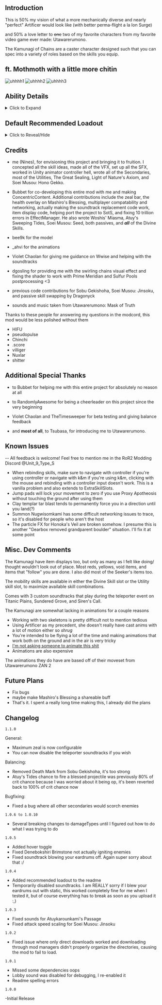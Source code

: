 ## Introduction
This is 50% my vision of what a more mechanically diverse and nearly "perfect" Artificer would look like (with better perma-flight a la Ion Surge)

and 50% a love letter to ~~one~~ two of my favorite characters from my favorite video game ever made: Utawarerumono.

The Kamunagi of Chains are a caster character designed such that you can spec into a variety of roles based on the skills you equip. 

## ft. Mothmoth with a little more chitin
![uhhhh1](https://github.com/user-attachments/assets/271c0769-a60c-45d3-a7e6-9a427265ee65)
![uhhhh2](https://github.com/user-attachments/assets/fcd86913-19af-401e-a31c-857314cdde1c)
![uhhhh3](https://github.com/user-attachments/assets/b2964723-f53e-4e33-bf28-8be9cb47e79c)

## Ability Details
<details>
<summary> Click to Expand </summary>

Additional information may be added here in the future as necessary. Check back for updates

## Passives
![passive0](https://github.com/user-attachments/assets/3db50524-1890-4d21-8f78-e013c433fbd5)
- Non-primary skills give 10 Zeal. Winds of Izuruha gives 5 Zeal and starts with two charges.

![passive1](https://github.com/user-attachments/assets/cfa4ad0f-359b-4c1e-aaf4-8ba01c74e94b)
- The chains appear and disappear when the dash is off/on cooldown.
- You receieve 80% reduced damage while channeling

## Soei Musou Arts (Primaries)
<details>
<summary> Click to Reveal/Hide </summary>

## ![seed](https://github.com/user-attachments/assets/a40c41a2-5945-4d5f-8972-d3278aa8543a)
- Time to sow each seed is influenced by attack speed.

## ![orb](https://github.com/user-attachments/assets/079ae4f5-21ea-4299-8c98-7eaa7b0db1c5)
- Cooldown for each orb is influenced by attack speed.

## ![shadowflame](https://github.com/user-attachments/assets/7ef76ca6-ab31-466b-a209-bc3ce8457e76)
- Requires you to lead your shots, but great at dealing with tanky enemies.
- This ability is not influenced by attack speed.

## ![jinsoku](https://github.com/user-attachments/assets/04ed9011-04c2-416f-bd0a-ba12bb01ee32)
- Bolt firing speed and sphere charge time are both influenced by attack speed.
</details>

## Secondaries
<details>
<summary> Click to Reveal/Hide </summary>

## ![earth](https://github.com/user-attachments/assets/2cd6d29d-b304-4cb6-beb9-2b5bbfdb5338)

## ![fire](https://github.com/user-attachments/assets/8814be69-d192-4c5b-b8fb-3e6b0781fc27)

## ![frost](https://github.com/user-attachments/assets/7d16ad41-5151-44fb-9aa2-e75fed4d4f59)

## ![winds](https://github.com/user-attachments/assets/02b1acbf-0a74-4f35-aa32-d0a2bbed2838)

## ![star](https://github.com/user-attachments/assets/98bff5c7-cb16-4d7c-8625-53366ee57bf2)

</details>

## Utilities
<details>
<summary> Click to Reveal/Hide </summary>

## ![lightning](https://github.com/user-attachments/assets/fcd65f1e-b7a3-4fbc-b4ea-5cea9619307b)
- Needs to be fully channeled to fire
- Refunds if not fully channeled
## ![woshis](https://github.com/user-attachments/assets/823cb23c-2434-422f-b7c3-71bbb630f890)
- Miasma lasts 8 seconds
- Souls last 15 seconds
## ![water](https://github.com/user-attachments/assets/3145dd35-0812-462f-a2e6-0e9f590a30f5)
## ![windstrikes](https://github.com/user-attachments/assets/ee195883-b0b7-4055-8846-16f2f19f4b06)
- Goes on a reduced cooldown if you hit nothing
- Goes on full cooldown if you hit an enemy
## ![flashbang](https://github.com/user-attachments/assets/ea708ea6-0c8a-4ef7-bf6e-98d4f9e7f8b0)
- Uses the nodemap to teleport you, so if it can't find any nodes (i.e no places where enemies would spawn) it will fallback on just making you invulnerable briefly and not teleporting you.
- Picks a random ground position when used on the ground
- Picks a random air position when used in the air
## ![veil](https://github.com/user-attachments/assets/bcb96350-25d0-4094-9b40-2d5c5e33c7a6)

</details>

## Final Strikes
<details>
<summary> Click to Reveal/Hide </summary>

## ![sealing](https://github.com/user-attachments/assets/99faae5e-5d87-4e64-9d9b-50b6c0bc4fb8)

## ![laser](https://github.com/user-attachments/assets/326536e9-1657-48b3-91b9-7d2c29dc0374)
- Requires 3 charges
- You receieve 80% reduced damage while channeling
## ![axiom](https://github.com/user-attachments/assets/3fd1d72a-7fdf-439a-b7c3-ad284979dfa3)
- Requires 5 charges
</details>

## Divine Skills
<details>
<summary> Click to Reveal/Hide </summary>

## ![mothmoth](https://github.com/user-attachments/assets/0db0ca76-1021-4868-a4a2-f66e69bf5ced)
- Mothmoth disappears after 10 seconds 
## ![mantle](https://github.com/user-attachments/assets/c91b4c1b-52a3-472e-8d06-43e3f8362e73)
- Completely impassable from the outside
## ![tatari](https://github.com/user-attachments/assets/542ef5e7-86f1-4bb5-991f-5fe7674389c6)
- Chance to inflict a debuff on enemies scales with missing health, i.e. at 60% missing health it has a 60% chance to inflict a random debuff
## ![spirit](https://github.com/user-attachments/assets/f75eefde-2e16-4f56-91b3-e9c2003188d2)
- The Nugwisomkami of War exceeds in dealing damage and gains barrier on successive kills. This spirit is always **Perfected** or **Voidtouched.**
- The Nugwisomkami of Mischief has moderate damage output and high survivability. It teleports away to heal itself and cloaks on low health. This spirit is always **Overloading** or **Blazing.**
- The Nugwisomkami of Decay debuffs enemies with Weak, Slow, or Disabled Healing. It is the tankiest of the three and siphons health from nearby enemies. This spirit is always **Malachite** or **Celestine.** 
- Can only have 1 active spirit at a time
- Using the ability again with an active spirit will re-roll another one.
- Spirits are summoned at ambient monster level
- Decay and Mischief use Lesser Wisp AI and get confused sometimes, i.e. coming too close to the ground and then going braindead. I'm not sure what causes this.
## ![prayer](https://github.com/user-attachments/assets/daa29165-830c-48d6-886c-c7981f9848ad)
- Lord Mashiro 'permanently' takes 10% of your maximum health as an offering upon completion of a successful prayer.
- This penalty is cleared on stage change or on successful reincarnation.
- You can only pray while out of combat
## ![kuko](https://github.com/user-attachments/assets/c15eb809-be03-4bcd-99ab-40855653b2b2)
- You can choose to forego a Divine Skill completely in favor of switching skillsets at will, for an even wider array of ability combinations
- All of your cooldowns reset when switching
  
This ability may or may not see a rework in the future, based on feedback.
## ![atuyGod](https://github.com/user-attachments/assets/e97f4447-47d0-43dc-9439-711cce3b4e32)
</details>
</details>


## Default Recommended Loadout
<details>
<summary> Click to Reveal/Hide </summary>

__If you're someone who gets choice paralysis I think this is the most beginner-friendly loadout__

![image](https://github.com/user-attachments/assets/4289ded4-8c8b-4f43-ab06-58e600bb37cd)
![image2](https://github.com/user-attachments/assets/f2ce08a3-a8f0-4ace-baa8-be06e440830e)

</details>

## Credits
- me (Nines), for envisioning this project and bringing it to fruition. I concepted all the skill ideas, made all of the VFX, set up all the SFX, worked in Unity animator controller hell, wrote all of the Secondaries, most of the Utilities, The Great Sealing, Light of Nature's Axiom, and Soei Musou: Hono Gekko.
- Bubbet for co-developing this entire mod with me and making ConcentricContent. Additional contributions include the zeal bar, 
the health overlay on Mashiro's Blessing, multiplayer compatability and networking, actually making the soundtrack replacement code work, item display code, helping port the project to SotS, and fixing 10 trillion errors in EffectManager. 
He also wrote Woshis' Miasma, Atuy's Sweeping Tides, Soei Musou: Seed, both passives, and ***all*** of the Divine Skills.

- bee9k for the model
- _ahvi for the animations
- Violet Chaolan for giving me guidance on Wwise and helping with the soundtracks
- dgosling for providing me with the swirling chains visual effect and fixing the shader to work with Prime Meridian and Sulfur Pools postprocessing <3
- previous code contributions for Sobu Gekishoha, Soei Musou: Jinsoku, and passive skill swapping by Dragonyck
- sounds and music taken from Utawarerumono: Mask of Truth

Thanks to these people for answering my questions in the modcord, this mod would be less polished without them
- HIFU
- pseudopulse
- Chinchi
- .score
- villiger
- Nuxlar
- shitter

## Additional Special Thanks
- to Bubbet for helping me with this entire project for absolutely no reason at all

- to RandomlyAwesome for being a cheerleader on this project since the very beginning

- Violet Chaolan and TheTimesweeper for beta testing and giving balance feedback


- and **most of all**, to Tsubasa, for introducing me to Utawarerumono.
## Known Issues
-- All feedback is welcome! Feel free to mention me in the RoR2 Modding Discord @Unit_9_Type_S

- When rebinding skills, make sure to navigate with controller if you're using controller or navigate with k&m if you're using k&m, clicking with the mouse and rebinding with a controller input doesn't work. This is a vanilla problem and also extends to ExtraSkillSlots.
- Jump pads will lock your movement to zero if you use Proxy Apotheosis without touching the ground after using them
- Clay templar tar blast tends to permanently force you in a direction until you land(?)
- Summon Nugwisomkami has some difficult networking issues to trace, so it's disabled for people who aren't the host
- The particle FX for Honoka's Veil are broken somehow. I presume this is another "Gearbox removed grandparent boulder" situation. I'll fix it at some point
## Misc. Dev Comments
The Kamunagi have item displays too, but only as many as I felt like doing/ thought wouldn't look out of place. Most reds, yellows, void items, and items that "follow" you are done. I also did most of the Seeker's items too.

The mobility skills are available in either the Divine Skill slot or the Utility skill slot, to maximize available skill combinations. 

Comes with 3 custom soundtracks that play during the teleporter event on Titanic Plains, Sundered Grove, and Siren's Call.

The Kamunagi are somewhat lacking in animations for a couple reasons
- Working with two skeletons is pretty difficult not to mention tedious
- Using Artificer as my precedent, she doesn't really have cast anims with a lot of motion either so *shrug*
- You're intended to be flying a lot of the time and making animations that work both on the ground and in the air is very tricky
- [I'm not asking someone to animate this shit](https://streamable.com/8hklxg)
- Animations are also expensive

The animations they do have are based off of their moveset from Utawarerumono ZAN 2

## Future Plans
- Fix bugs
- maybe make Mashiro's Blessing a shareable buff
- That's it. I spent a really long time making this, I already did the plans

## Changelog
`1.1.0`

General:
- Maximum zeal is now configurable
- You can now disable the teleporter soundtracks if you wish

Balancing:
- Removed Death Mark from Sobu Gekishoha, it's too strong
- Atuy's Tides chance to fire a blessed projectile was previously 80% of crit chance because I was worried about it being op, it's been reverted back to 100% of crit chance now

Bugfixing:
- Fixed a bug where all other secondaries would scorch enemies

`1.0.6 to 1.0.10`
- Several breaking changes to damageTypes until I figured out how to do what I was trying to do

`1.0.5`
- Added hover toggle
- Fixed Denebokshiri Brimstone not actually igniting enemies
- Fixed soundtrack blowing your eardrums off. Again super sorry about that :/

`1.0.4`
- Added recommended loadout to the readme
- Temporarily disabled soundtracks. I am REALLY sorry if I blew your eardrums out with static, this worked completely fine for me when I tested it, but of course everything has to break as soon as you upload it :,)

`1.0.3`
- Fixed sounds for Atuykarounkami's Passage
- Fixed attack speed scaling for Soei Musou: Jinsoku

`1.0.2`
- Fixed issue where only direct downloads worked and downloading through mod managers didn't properly organize the directories, causing the mod to fail to load.

`1.0.1`

- Missed some dependencies oops
- Lobby sound was disabled for debugging, I re-enabled it
- Readme spelling errors


`1.0.0`

-Initial Release 

